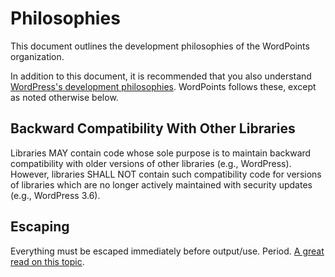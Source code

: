 # Philosophies

This document outlines the development philosophies of the WordPoints organization.

In addition to this document, it is recommended that you also understand [WordPress's
development philosophies](https://make.wordpress.org/core/handbook/our-philosophies/).
WordPoints follows these, except as noted otherwise below.

## Backward Compatibility With Other Libraries

Libraries MAY contain code whose sole purpose is to maintain backward compatibility
with older versions of other libraries (e.g., WordPress). However, libraries SHALL
NOT contain such compatibility code for versions of libraries which are no longer
actively maintained with security updates (e.g., WordPress 3.6).

## Escaping

Everything must be escaped immediately before output/use. Period. [A great read on this
topic](http://vip.wordpress.com/2014/06/20/the-importance-of-escaping-all-the-things/).
